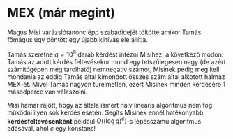 # MEX (már megint)

Mágus Misi varázslótanonc épp szabadidejét töltötte amikor Tamás főmágus úgy döntött egy újabb kihívás elé állítja.

Tamás szeretne $q=10^9$ darab kérdést intézni Misihez, a következő módon: Tamás az adott kérdés feltevésekor mond egy tetszőlegesen nagy (de azért számítógépen még tárolható) nemnegatív számot, Misinek pedig meg kell mondania az eddig Tamás által kimondott összes szám által alkotott halmaz MEX-ét. Mivel Tamás nagyon türelmetlen, ezért Misinek minden kérdésére 1 másodperce van válaszolni.

Misi hamar rájött, hogy az általa ismert naiv lineáris algoritmus nem fog működni ilyen sok kérdés esetén. Segíts Misinek ennél hatékonyabb, **kérdésfeltevésenként** például $O((\log q)^c)$-s lépésszámú algoritmus adásával, ahol $c$ egy konstans! 
